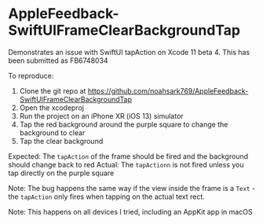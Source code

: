 # AppleFeedback-SwiftUIFrameClearBackgroundTap
Demonstrates an issue with SwiftUI tapAction on Xcode 11 beta 4. This has been submitted as FB6748034

To reproduce:

1. Clone the git repo at https://github.com/noahsark769/AppleFeedback-SwiftUIFrameClearBackgroundTap
2. Open the xcodeproj
3. Run the project on an iPhone XR (iOS 13) simulator
4. Tap the red background around the purple square to change the background to clear
5. Tap the clear background

Expected: The `tapAction` of the frame should be fired and the background should change back to red
Actual: The  `tapActionn` is not fired unless you tap directly on the purple square

Note: The bug happens the same way if the view inside the frame is a `Text` - the `tapAction` only fires when tapping on the actual text rect.

Note: This happens on all devices I tried, including an AppKit app in macOS
